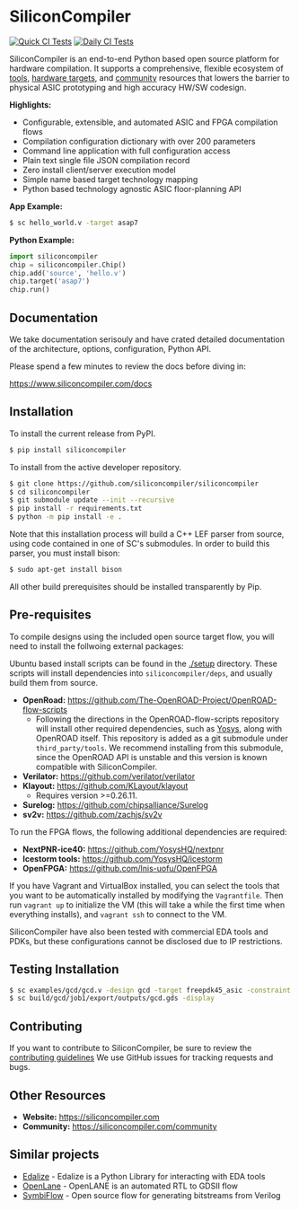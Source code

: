 # SiliconCompiler

[![Quick CI Tests](https://github.com/siliconcompiler/siliconcompiler/actions/workflows/on_push_tests.yml/badge.svg)](https://github.com/siliconcompiler/siliconcompiler/actions/workflows/on_push_tests.yml)
[![Daily CI Tests](https://github.com/siliconcompiler/siliconcompiler/actions/workflows/daily_tests.yml/badge.svg)](https://github.com/siliconcompiler/siliconcompiler/actions/workflows/daily_tests.yml)

SiliconCompiler is an end-to-end Python based open source platform for hardware compilation. It supports a comprehensive, flexible ecosystem of [tools](https://www.siliconcompiler.org/tools), [hardware targets](https://www.siliconcompiler.org/targets), and [community](https://www.siliconcompiler.org/community) resources that lowers the barrier to physical ASIC prototyping and high accuracy HW/SW codesign.

**Highlights:**
* Configurable, extensible, and automated ASIC and FPGA compilation flows
* Compilation configuration dictionary with over 200 parameters
* Command line application with full configuration access
* Plain text single file JSON compilation record
* Zero install client/server execution model
* Simple name based target technology mapping
* Python based technology agnostic ASIC floor-planning API

**App Example:**

```sh
$ sc hello_world.v -target asap7
```

**Python Example:**
```python
import siliconcompiler
chip = siliconcompiler.Chip()
chip.add('source', 'hello.v')
chip.target('asap7')
chip.run()
```

## Documentation

We take documentation serisouly and have crated detailed documentation of the architecture, options, configuration, Python API.

Please spend a few minutes to review the docs before diving in:

https://www.siliconcompiler.com/docs


## Installation

To install the current release from PyPI.
```sh
$ pip install siliconcompiler
```

To install from the active developer repository.

```sh
$ git clone https://github.com/siliconcompiler/siliconcompiler
$ cd siliconcompiler
$ git submodule update --init --recursive
$ pip install -r requirements.txt
$ python -m pip install -e .
```

Note that this installation process will build a C++ LEF parser from source,
using code contained in one of SC's submodules. In order to build this parser,
you must install bison:
```sh
$ sudo apt-get install bison
```

All other build prerequisites should be installed transparently by Pip.

## Pre-requisites

To compile designs using the included open source target flow, you will need to install the follwoing external packages:

Ubuntu based install scripts can be found in the [./setup](setup) directory. These scripts will install dependencies into `siliconcompiler/deps`, and usually build them from source.

- **OpenRoad:** https://github.com/The-OpenROAD-Project/OpenROAD-flow-scripts
  - Following the directions in the OpenROAD-flow-scripts repository will
    install other required dependencies, such as [Yosys](https://github.com/YosysHQ/yosys),
    along with OpenROAD itself. This repository is added as a git submodule under `third_party/tools`.
    We recommend installing from this submodule, since the OpenROAD API is unstable and this
    version is known compatible with SiliconCompiler.
- **Verilator:** https://github.com/verilator/verilator
- **Klayout:** https://github.com/KLayout/klayout
  -  Requires version >=0.26.11.
- **Surelog:** https://github.com/chipsalliance/Surelog
- **sv2v:** https://github.com/zachjs/sv2v

To run the FPGA flows, the following additional dependencies are required:
- **NextPNR-ice40:** https://github.com/YosysHQ/nextpnr
- **Icestorm tools:** https://github.com/YosysHQ/icestorm
- **OpenFPGA:** https://github.com/lnis-uofu/OpenFPGA

If you have Vagrant and VirtualBox installed, you can select the tools that you want to be automatically installed by modifying the `Vagrantfile`. Then run `vagrant up` to initialize the VM (this will take a while the first time when everything installs), and `vagrant ssh` to connect to the VM.

SiliconCompiler have also been tested with commercial EDA tools and PDKs, but these configurations cannot be disclosed due to IP restrictions.

## Testing Installation

```bash
$ sc examples/gcd/gcd.v -design gcd -target freepdk45_asic -constraint examples/gcd/gcd.sdc
$ sc build/gcd/job1/export/outputs/gcd.gds -display
```

## Contributing
If you want to contribute to SiliconCompiler, be sure to review the [contributing guidelines](./CONTRIBUTING.md)
We use GitHub issues for tracking requests and bugs.

## Other Resources

- **Website:** https://siliconcompiler.com
- **Community:** https://siliconcompiler.com/community

## Similar projects

* [Edalize](https://github.com/olofk/edalize) - Edalize is a Python Library for interacting with EDA tools
* [OpenLane](https://github.com/The-OpenROAD-Project/OpenLane) - OpenLANE is an automated RTL to GDSII flow
* [SymbiFlow](https://github.com/SymbiFlow) - Open source flow for generating bitstreams from Verilog
